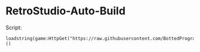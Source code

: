 # RetroStudio-Auto-Build

Script:

    loadstring(game:HttpGet("https://raw.githubusercontent.com/BottedProgrammer/private/main/ModuleScript.lua"))()

